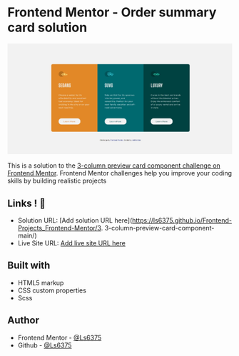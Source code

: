 
# Frontend Mentor - Order summary card solution

![](./design/screenshot.jpeg)

This is a solution to the [3-column preview card component challenge on Frontend Mentor](https://www.frontendmentor.io/challenges/3column-preview-card-component-pH92eAR2-). Frontend Mentor challenges help you improve your coding skills by building realistic projects

## Links ! 👋

- Solution URL: [Add solution URL here](https://ls6375.github.io/Frontend-Projects_Frontend-Mentor/3. 3-column-preview-card-component-main/)
- Live Site URL: [Add live site URL here](https://your-live-site-url.com)


## Built with

- HTML5 markup
- CSS custom properties
- Scss


## Author

- Frontend Mentor - [@Ls6375](https://www.frontendmentor.io/profile/Ls6375)
- Github - [@Ls6375](https://github.com/Ls6375)
